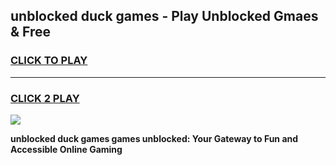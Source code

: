 
## unblocked duck games - Play Unblocked Gmaes & Free
<h3>
<a href="https://news.freeplayer.one?title=unblocked_duck_games&ref=23F">CLICK TO PLAY</a></h3>
<hr>

<h3>
<a href="https://news.freeplayer.one?title=unblocked_duck_games&ref=23F">CLICK 2 PLAY</a>
  
</h3>

<a href="https://news.freeplayer.one?title=unblocked_duck_games&ref=23F/"><img src="https://clearcache.store/games.png"></a>


**unblocked duck games games unblocked: Your Gateway to Fun and Accessible Online Gaming**

